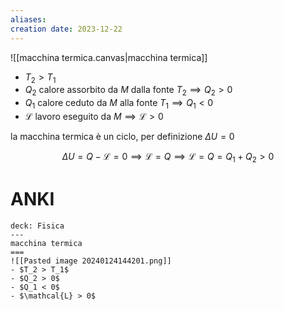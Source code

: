```yaml
---
aliases: 
creation date: 2023-12-22
---
```


![[macchina termica.canvas|macchina termica]]
- $T_{2} > T_{1}$
- $Q_{2}$  calore assorbito da $M$ dalla fonte $T_{2} \implies Q_{2} > 0$
- $Q_{1}$ calore ceduto da $M$ alla fonte $T_{1} \implies Q_{1} < 0$
- $\mathcal{L}$ lavoro eseguito da $M \implies \mathcal{L} >0$

la macchina termica è un ciclo, per definizione $\Delta U = 0$

$$ \Delta U = Q - \mathcal{L} = 0 \implies \mathcal{L} = Q \implies \mathcal{L} = Q = Q_{1} + Q_{2} > 0 $$

# ANKI

```anki
deck: Fisica
---
macchina termica
===
![[Pasted image 20240124144201.png]]
- $T_2 > T_1$
- $Q_2 > 0$
- $Q_1 < 0$
- $\mathcal{L} > 0$
```
